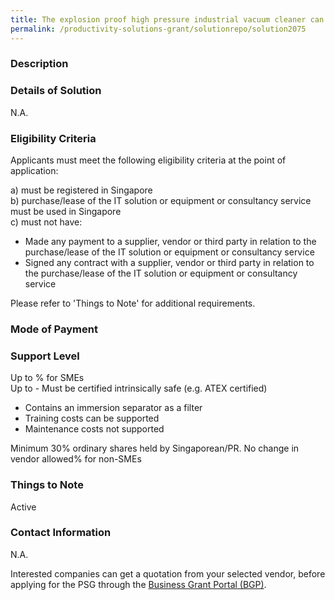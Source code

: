 ```yaml
---
title: The explosion proof high pressure industrial vacuum cleaner can handle wet and dry dirt, debris, metal chippings, and liquids. It is a more efficient method of cleaning up at the worksite compared to manual means. Time and manpower reliance can be reduced.
permalink: /productivity-solutions-grant/solutionrepo/solution2075
---
```


### Description



### Details of Solution

N.A.

### Eligibility Criteria

Applicants must meet the following eligibility criteria at the point of application:

a) must be registered in Singapore <br>
b) purchase/lease of the IT solution or equipment or consultancy service must be used in Singapore <br>
c) must not have:
- Made any payment to a supplier, vendor or third party in relation to the purchase/lease of the IT solution or equipment or consultancy service
- Signed any contract with a supplier, vendor or third party in relation to the purchase/lease of the IT solution or equipment or consultancy service

Please refer to 'Things to Note' for additional requirements.

### Mode of Payment


### Support Level
Up to % for SMEs <br>
Up to - Must be certified intrinsically safe (e.g. ATEX certified)
- Contains an immersion separator as a filter 
- Training costs can be supported
- Maintenance costs not supported

Minimum 30% ordinary shares held by Singaporean/PR. No change in vendor allowed% for non-SMEs

### Things to Note
Active

### Contact Information
N.A.

Interested companies can get a quotation from your selected vendor, before applying for the PSG through the <a target='_blank' rel='noopener' href='https://www.businessgrants.gov.sg/'>Business Grant Portal (BGP)</a>.
